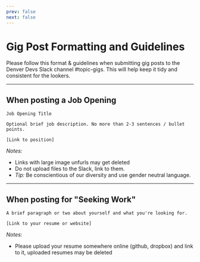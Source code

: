 ```yaml
---
prev: false
next: false
---
```

# Gig Post Formatting and Guidelines


Please follow this format & guidelines when submitting gig posts to the Denver Devs Slack channel #topic-gigs. This will help keep it tidy and consistent for the lookers.

------

## When posting a Job Opening
```
Job Opening Title

Optional brief job description. No more than 2-3 sentences / bullet points. 

[Link to position]
```
_Notes:_ 
- Links with large image unfurls may get deleted
- Do not upload files to the Slack, link to them.
- *Tip:* Be conscientious of our diversity and use gender neutral language.

---

## When posting for "Seeking Work" 
```
A brief paragraph or two about yourself and what you're looking for.

[Link to your resume or website]
```

_Notes:_ 
- Please upload your resume somewhere online (github, dropbox) and link to it, uploaded resumes may be deleted